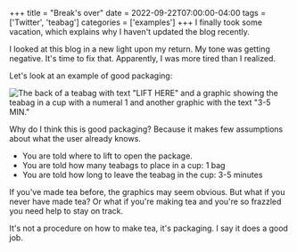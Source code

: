 +++
title = "Break's over"
date = 2022-09-22T07:00:00-04:00
tags = ['Twitter', 'teabag']
categories = ['examples']
+++
I finally took some vacation, which explains why I haven't updated the blog recently.

I looked at this blog in a new light upon my return. My tone was getting negative. It's time to fix that. Apparently, I was more tired than I realized.

Let's look at an example of good packaging:

![The back of a teabag with text "LIFT HERE" and a graphic showing the teabag in a cup with a numeral 1 and another graphic with the text "3-5 MIN."](/../../images-posts/teabag.png)

Why do I think this is good packaging? Because it makes few assumptions about what the user already knows.

- You are told where to lift to open the package.
- You are told how many teabags to place in a cup: 1 bag
- You are told how long to leave the teabag in the cup: 3-5 minutes

If you've made tea before, the graphics may seem obvious. But what if you never have made tea? Or what if you're making tea and you're so frazzled you need help to stay on track.

It's not a procedure on how to make tea, it's packaging. I say it does a good job.
